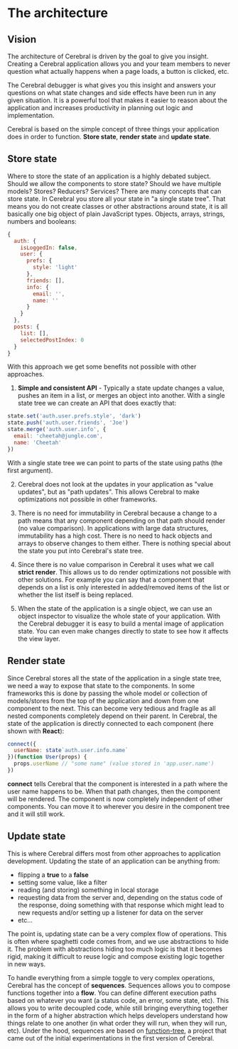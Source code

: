 # The architecture

## Vision

The architecture of Cerebral is driven by the goal to give you insight. Creating a Cerebral application allows you and your team members to never question what actually happens when a page loads, a button is clicked, etc.

The Cerebral debugger is what gives you this insight and answers your questions on what state changes and side effects have been run in any given situation. It is a powerful tool that makes it easier to reason about the application and increases productivity in planning out logic and implementation.

Cerebral is based on the simple concept of three things your application does in order to function. **Store state**, **render state** and **update state**.

## Store state

Where to store the state of an application is a highly debated subject. Should we allow the components to store state? Should we have multiple models? Stores? Reducers? Services? There are many concepts that can store state. In Cerebral you store all your state in "a single state tree". That means you do not create classes or other abstractions around state, it is all basically one big object of plain JavaScript types. Objects, arrays, strings, numbers and booleans:

```js
{
  auth: {
    isLoggedIn: false,
    user: {
      prefs: {
        style: 'light'
      },
      friends: [],
      info: {
        email: '',
        name: ''
      }
    }
  },
  posts: {
    list: [],
    selectedPostIndex: 0
  }
}
```

With this approach we get some benefits not possible with other approaches.

1.  **Simple and consistent API** - Typically a state update changes a value, pushes an item in a list, or merges an object into another. With a single state tree we can create an API that does exactly that:

```js
state.set('auth.user.prefs.style', 'dark')
state.push('auth.user.friends', 'Joe')
state.merge('auth.user.info', {
  email: 'cheetah@jungle.com',
  name: 'Cheetah'
})
```

With a single state tree we can point to parts of the state using paths (the first argument).

2.  Cerebral does not look at the updates in your application as "value updates", but as "path updates". This allows Cerebral to make optimizations not possible in other frameworks.

3.  There is no need for immutability in Cerebral because a change to a path means that any component depending on that path should render (no value comparison). In applications with large data structures, immutability has a high cost. There is no need to hack objects and arrays to observe changes to them either. There is nothing special about the state you put into Cerebral's state tree.

4.  Since there is no value comparison in Cerebral it uses what we call **strict render**. This allows us to do render optimizations not possible with other solutions. For example you can say that a component that depends on a list is only interested in added/removed items of the list or whether the list itself is being replaced.

5.  When the state of the application is a single object, we can use an object inspector to visualize the whole state of your application. With the Cerebral debugger it is easy to build a mental image of application state. You can even make changes directly to state to see how it affects the view layer.

## Render state

Since Cerebral stores all the state of the application in a single state tree, we need a way to expose that state to the components. In some frameworks this is done by passing the whole model or collection of models/stores from the top of the application and down from one component to the next. This can become very tedious and fragile as all nested components completely depend on their parent. In Cerebral, the state of the application is directly connected to each component (here shown with **React**):

```js
connect({
  userName: state`auth.user.info.name`
})(function User(props) {
  props.userName // "some name" (value stored in 'app.user.name')
})
```

**connect** tells Cerebral that the component is interested in a path where the user name happens to be. When that path changes, then the component will be rendered. The component is now completely independent of other components. You can move it to wherever you desire in the component tree and it will still work.

## Update state

This is where Cerebral differs most from other approaches to application development. Updating the state of an application can be anything from:

* flipping a **true** to a **false**
* setting some value, like a filter
* reading (and storing) something in local storage
* requesting data from the server and, depending on the status code of the response, doing something with that response which might lead to new requests and/or setting up a listener for data on the server
* etc...

The point is, updating state can be a very complex flow of operations. This is often where spaghetti code comes from, and we use abstractions to hide it. The problem with abstractions hiding too much logic is that it becomes rigid, making it difficult to reuse logic and compose existing logic together in new ways.

To handle everything from a simple toggle to very complex operations, Cerebral has the concept of **sequences**. Sequences allows you to compose functions together into a **flow**. You can define different execution paths based on whatever you want (a status code, an error, some state, etc). This allows you to write decoupled code, while still bringing everything together in the form of a higher abstraction which helps developers understand how things relate to one another (in what order they will run, when they will run, etc). Under the hood, sequences are based on [function-tree](https://github.com/cerebral/cerebral/tree/master/packages/node_modules/function-tree), a project that came out of the initial experimentations in the first version of Cerebral.
